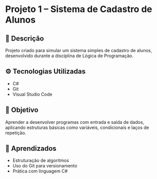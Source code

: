 # Projeto 1 – Sistema de Cadastro de Alunos

## 📌 Descrição
Projeto criado para simular um sistema simples de cadastro de alunos, desenvolvido durante a disciplina de Lógica de Programação.

## ⚙️ Tecnologias Utilizadas
- C#
- Git
- Visual Studio Code

## 🎯 Objetivo
Aprender a desenvolver programas com entrada e saída de dados, aplicando estruturas básicas como variáveis, condicionais e laços de repetição.

## 🧠 Aprendizados
- Estruturação de algoritmos
- Uso do Git para versionamento
- Prática com linguagem C#
